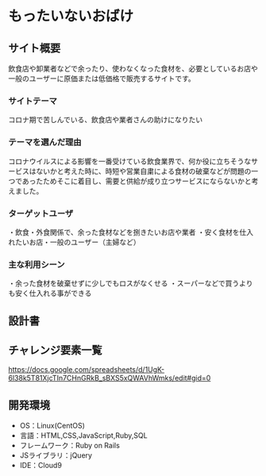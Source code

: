 # もったいないおばけ

## サイト概要
飲食店や卸業者などで余ったり、使わなくなった食材を、必要としているお店や一般のユーザーに原価または低価格で販売するサイトです。

### サイトテーマ
コロナ期で苦しんでいる、飲食店や業者さんの助けになりたい


### テーマを選んだ理由
コロナウイルスによる影響を一番受けている飲食業界で、何か役に立ちそうなサービスはないかと考えた時に、時短や営業自粛による食材の破棄などが問題の一つであったためそこに着目し、需要と供給が成り立つサービスにならないかと考えました。

### ターゲットユーザ
・飲食・外食関係で、余った食材などを捌きたいお店や業者
・安く食材を仕入れたいお店・一般のユーザー（主婦など）
### 主な利用シーン
・余った食材を破棄せずに少しでもロスがなくせる
・スーパーなどで買うよりも安く仕入れる事ができる
## 設計書


## チャレンジ要素一覧
<https://docs.google.com/spreadsheets/d/1UgK-6l38k5T81XjcTIn7CHnGRkB_sBXS5xQWAVhWmks/edit#gid=0>

## 開発環境
- OS：Linux(CentOS)
- 言語：HTML,CSS,JavaScript,Ruby,SQL
- フレームワーク：Ruby on Rails
- JSライブラリ：jQuery
- IDE：Cloud9
